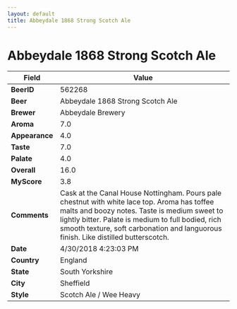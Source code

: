 ```yaml
---
layout: default
title: Abbeydale 1868 Strong Scotch Ale
---
```


# Abbeydale 1868 Strong Scotch Ale

| Field         | Value     |
|---------------|-----------|
| **BeerID** | 562268 |
| **Beer** | Abbeydale 1868 Strong Scotch Ale |
| **Brewer** | Abbeydale Brewery |
| **Aroma** | 7.0 |
| **Appearance** | 4.0 |
| **Taste** | 7.0 |
| **Palate** | 4.0 |
| **Overall** | 16.0 |
| **MyScore** | 3.8 |
| **Comments** | Cask at the Canal House Nottingham. Pours pale chestnut with white lace top. Aroma has toffee malts and boozy notes. Taste is medium sweet to lightly bitter. Palate is medium to full bodied, rich smooth texture, soft carbonation and languorous finish. Like distilled butterscotch.  |
| **Date** | 4/30/2018 4:23:03 PM |
| **Country** | England |
| **State** | South Yorkshire |
| **City** | Sheffield |
| **Style** | Scotch Ale / Wee Heavy |
